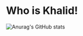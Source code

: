# Who is Khalid! 

![Anurag's GitHub stats](https://github-readme-stats.vercel.app/api?username=KalidOp&show_icons=true&theme=radical)
